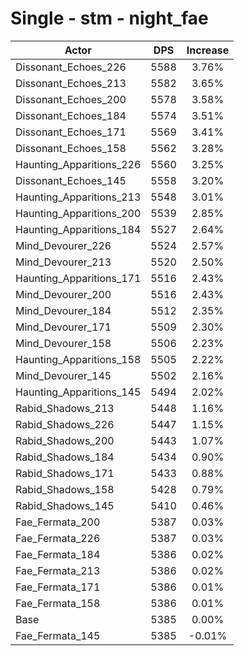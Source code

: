 # Single - stm - night_fae
| Actor | DPS | Increase |
|---|:---:|:---:|
|Dissonant_Echoes_226|5588|3.76%|
|Dissonant_Echoes_213|5582|3.65%|
|Dissonant_Echoes_200|5578|3.58%|
|Dissonant_Echoes_184|5574|3.51%|
|Dissonant_Echoes_171|5569|3.41%|
|Dissonant_Echoes_158|5562|3.28%|
|Haunting_Apparitions_226|5560|3.25%|
|Dissonant_Echoes_145|5558|3.20%|
|Haunting_Apparitions_213|5548|3.01%|
|Haunting_Apparitions_200|5539|2.85%|
|Haunting_Apparitions_184|5527|2.64%|
|Mind_Devourer_226|5524|2.57%|
|Mind_Devourer_213|5520|2.50%|
|Haunting_Apparitions_171|5516|2.43%|
|Mind_Devourer_200|5516|2.43%|
|Mind_Devourer_184|5512|2.35%|
|Mind_Devourer_171|5509|2.30%|
|Mind_Devourer_158|5506|2.23%|
|Haunting_Apparitions_158|5505|2.22%|
|Mind_Devourer_145|5502|2.16%|
|Haunting_Apparitions_145|5494|2.02%|
|Rabid_Shadows_213|5448|1.16%|
|Rabid_Shadows_226|5447|1.15%|
|Rabid_Shadows_200|5443|1.07%|
|Rabid_Shadows_184|5434|0.90%|
|Rabid_Shadows_171|5433|0.88%|
|Rabid_Shadows_158|5428|0.79%|
|Rabid_Shadows_145|5410|0.46%|
|Fae_Fermata_200|5387|0.03%|
|Fae_Fermata_226|5387|0.03%|
|Fae_Fermata_184|5386|0.02%|
|Fae_Fermata_213|5386|0.02%|
|Fae_Fermata_171|5386|0.01%|
|Fae_Fermata_158|5386|0.01%|
|Base|5385|0.00%|
|Fae_Fermata_145|5385|-0.01%|
